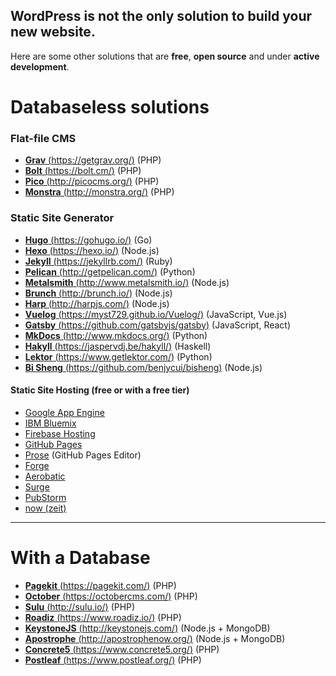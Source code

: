 ## WordPress is not the only solution to build your new website.

Here are some other solutions that are **free**, **open source** and under **active development**.

# Databaseless solutions

### Flat-file CMS
-   [**Grav** (https://getgrav.org/)](https://getgrav.org/) (PHP)
-   [**Bolt** (https://bolt.cm/)](https://bolt.cm/) (PHP)
-   [**Pico** (http://picocms.org/)](http://picocms.org/) (PHP)
-   [**Monstra** (http://monstra.org/)](http://monstra.org/) (PHP)

### Static Site Generator
-   [**Hugo** (https://gohugo.io/)](http://gohugo.io/) (Go)
-   [**Hexo** (https://hexo.io/)](https://hexo.io/) (Node.js)
-   [**Jekyll** (https://jekyllrb.com/)](https://jekyllrb.com/) (Ruby)
-   [**Pelican** (http://getpelican.com/)](http://getpelican.com/) (Python)
-   [**Metalsmith** (http://www.metalsmith.io/)](http://www.metalsmith.io/) (Node.js)
-   [**Brunch** (http://brunch.io/)](http://brunch.io/) (Node.js)
-   [**Harp** (http://harpjs.com/)](http://harpjs.com/) (Node.js)
-   [**Vuelog** (https://myst729.github.io/Vuelog/)](https://myst729.github.io/Vuelog/) (JavaScript, Vue.js)
-   [**Gatsby** (https://github.com/gatsbyjs/gatsby)](https://github.com/gatsbyjs/gatsby) (JavaScript, React)
-   [**MkDocs** (http://www.mkdocs.org/)](http://www.mkdocs.org/) (Python)
-   [**Hakyll** (https://jaspervdj.be/hakyll/)](https://jaspervdj.be/hakyll/) (Haskell)
-   [**Lektor** (https://www.getlektor.com/)](https://www.getlektor.com/) (Python)
-   [**Bi Sheng** (https://github.com/benjycui/bisheng)](https://github.com/benjycui/bisheng) (Node.js)

#### Static Site Hosting (free or with a free tier) 
-   [Google App Engine](https://cloud.google.com/appengine/)
-   [IBM Bluemix](https://console.ng.bluemix.net/)
-   [Firebase Hosting](https://firebase.google.com/docs/hosting/)
-   [GitHub Pages](https://pages.github.com/)
  -   [Prose](http://prose.io/) (GitHub Pages Editor)
-   [Forge](https://getforge.com/)
-   [Aerobatic](https://www.aerobatic.com/)
-   [Surge](https://surge.sh/)
-   [PubStorm](http://www.pubstorm.com/)
-   [now (zeit)](https://zeit.co/)

------

# With a Database
-   [**Pagekit** (https://pagekit.com/)](https://pagekit.com/) (PHP)
-   [**October** (https://octobercms.com/)](https://octobercms.com/) (PHP)
-   [**Sulu** (http://sulu.io/)](http://sulu.io/) (PHP)
-   [**Roadiz** (https://www.roadiz.io/)](https://www.roadiz.io/) (PHP)
-   [**KeystoneJS** (http://keystonejs.com/)](http://keystonejs.com/) (Node.js + MongoDB)
-   [**Apostrophe** (http://apostrophenow.org/)](http://apostrophenow.org/) (Node.js + MongoDB)
-   [**Concrete5** (https://www.concrete5.org/)](https://www.concrete5.org/) (PHP)
-   [**Postleaf** (https://www.postleaf.org/)](https://www.postleaf.org/) (PHP)
